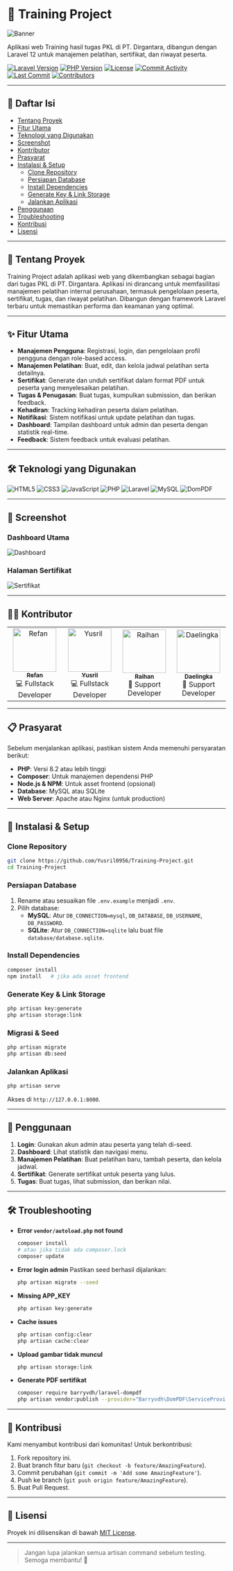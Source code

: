 # 🚀 Training Project

![Banner](public/images/Banner.png)

Aplikasi web Training hasil tugas PKL di PT. Dirgantara, dibangun dengan Laravel 12 untuk manajemen pelatihan, sertifikat, dan riwayat peserta.

[![Laravel Version](https://img.shields.io/badge/Laravel-12-red?logo=laravel)](https://laravel.com)
[![PHP Version](https://img.shields.io/badge/PHP-8.2+-blue?logo=php)](https://php.net)
[![License](https://img.shields.io/badge/License-MIT-green)](LICENSE)
[![Commit Activity](https://img.shields.io/github/commit-activity/t/Yusril0956/Training-Project?label=Total%20Commits)](https://github.com/Yusril0956/Training-Project/commits)
[![Last Commit](https://img.shields.io/github/last-commit/Yusril0956/Training-Project?label=Last%20Commit)](https://github.com/Yusril0956/Training-Project/commits)
[![Contributors](https://img.shields.io/github/contributors/Yusril0956/Training-Project?label=Contributors)](https://github.com/Yusril0956/Training-Project/graphs/contributors)

---

## 📑 Daftar Isi

- [Tentang Proyek](#-tentang-proyek)
- [Fitur Utama](#-fitur-utama)
- [Teknologi yang Digunakan](#-teknologi-yang-digunakan)
- [Screenshot](#-screenshot)
- [Kontributor](#-kontributor)
- [Prasyarat](#-prasyarat)
- [Instalasi & Setup](#-instalasi--setup)
  - [Clone Repository](#clone-repository)
  - [Persiapan Database](#persiapan-database)
  - [Install Dependencies](#install-dependencies)
  - [Generate Key & Link Storage](#generate-key--link-storage)
  - [Jalankan Aplikasi](#jalankan-aplikasi)
- [Penggunaan](#-penggunaan)
- [Troubleshooting](#-troubleshooting)
- [Kontribusi](#-kontribusi)
- [Lisensi](#-lisensi)

---

## 📖 Tentang Proyek

Training Project adalah aplikasi web yang dikembangkan sebagai bagian dari tugas PKL di PT. Dirgantara. Aplikasi ini dirancang untuk memfasilitasi manajemen pelatihan internal perusahaan, termasuk pengelolaan peserta, sertifikat, tugas, dan riwayat pelatihan. Dibangun dengan framework Laravel terbaru untuk memastikan performa dan keamanan yang optimal.

---

## ✨ Fitur Utama

- **Manajemen Pengguna**: Registrasi, login, dan pengelolaan profil pengguna dengan role-based access.
- **Manajemen Pelatihan**: Buat, edit, dan kelola jadwal pelatihan serta detailnya.
- **Sertifikat**: Generate dan unduh sertifikat dalam format PDF untuk peserta yang menyelesaikan pelatihan.
- **Tugas & Penugasan**: Buat tugas, kumpulkan submission, dan berikan feedback.
- **Kehadiran**: Tracking kehadiran peserta dalam pelatihan.
- **Notifikasi**: Sistem notifikasi untuk update pelatihan dan tugas.
- **Dashboard**: Tampilan dashboard untuk admin dan peserta dengan statistik real-time.
- **Feedback**: Sistem feedback untuk evaluasi pelatihan.

---

## 🛠️ Teknologi yang Digunakan

![HTML5](https://img.shields.io/badge/Code-HTML5-orange?logo=html5)
![CSS3](https://img.shields.io/badge/Style-CSS3-blue?logo=css3)
![JavaScript](https://img.shields.io/badge/Logic-JavaScript-yellow?logo=javascript)
![PHP](https://img.shields.io/badge/Backend-PHP-777BB4?logo=php)
![Laravel](https://img.shields.io/badge/Framework-Laravel-red?logo=laravel)
![MySQL](https://img.shields.io/badge/Database-MySQL-4479A1?logo=mysql)
![DomPDF](https://img.shields.io/badge/PDF-DomPDF-FF6B35?logo=adobe-acrobat-reader)

---

## 📸 Screenshot

### Dashboard Utama
![Dashboard](public/images/default-training.jpg)

### Halaman Sertifikat
![Sertifikat](public/images/SertifikatPenghargaan.png)

---

## 👨‍💻 Kontributor

<table>
  <tr>
    <td align="center">
      <a href="https://github.com/Reqi2007">
        <img src="https://github.com/Reqi2007.png?size=100" width="100" alt="Refan"/>
        <br/>
        <sub><b>Refan</b></sub>
      </a>
      <br/>💻 Fullstack Developer
    </td>
    <td align="center">
      <a href="https://github.com/Yusril0956">
        <img src="https://github.com/Yusril0956.png?size=100" width="100" alt="Yusril"/>
        <br/>
        <sub><b>Yusril</b></sub>
      </a>
      <br/>💻 Fullstack Developer
    </td>
    <td align="center">
      <a href="https://github.com/ehan4426-pixel">
        <img src="https://github.com/ehan4426-pixel.png?size=100" width="100" alt="Raihan"/>
        <br/>
        <sub><b>Raihan</b></sub>
      </a>
      <br/>🤝 Support Developer
    </td>
    <td align="center">
      <a href="https://github.com/vein13046-ui">
        <img src="https://github.com/vein13046-ui.png?size=100" width="100" alt="Daelingka"/>
        <br/>
        <sub><b>Daelingka</b></sub>
      </a>
      <br/>🤝 Support Developer
    </td>
  </tr>
</table>

---

## 📋 Prasyarat

Sebelum menjalankan aplikasi, pastikan sistem Anda memenuhi persyaratan berikut:

- **PHP**: Versi 8.2 atau lebih tinggi
- **Composer**: Untuk manajemen dependensi PHP
- **Node.js & NPM**: Untuk asset frontend (opsional)
- **Database**: MySQL atau SQLite
- **Web Server**: Apache atau Nginx (untuk production)

---

## 🚀 Instalasi & Setup

### Clone Repository

```bash
git clone https://github.com/Yusril0956/Training-Project.git
cd Training-Project
```

### Persiapan Database

1. Rename atau sesuaikan file `.env.example` menjadi `.env`.
2. Pilih database:
   - **MySQL**: Atur `DB_CONNECTION=mysql`, `DB_DATABASE`, `DB_USERNAME`, `DB_PASSWORD`.
   - **SQLite**: Atur `DB_CONNECTION=sqlite` lalu buat file `database/database.sqlite`.

### Install Dependencies

```bash
composer install
npm install   # jika ada asset frontend
```

### Generate Key & Link Storage

```bash
php artisan key:generate
php artisan storage:link
```

### Migrasi & Seed

```bash
php artisan migrate
php artisan db:seed
```

### Jalankan Aplikasi

```bash
php artisan serve
```

Akses di `http://127.0.0.1:8000`.

---

## 📖 Penggunaan

1. **Login**: Gunakan akun admin atau peserta yang telah di-seed.
2. **Dashboard**: Lihat statistik dan navigasi menu.
3. **Manajemen Pelatihan**: Buat pelatihan baru, tambah peserta, dan kelola jadwal.
4. **Sertifikat**: Generate sertifikat untuk peserta yang lulus.
5. **Tugas**: Buat tugas, lihat submission, dan berikan nilai.

---

## 🛠️ Troubleshooting

- **Error `vendor/autoload.php` not found**
  ```bash
  composer install
  # atau jika tidak ada composer.lock
  composer update
  ```
- **Error login admin**
  Pastikan seed berhasil dijalankan:
  ```bash
  php artisan migrate --seed
  ```
- **Missing APP_KEY**
  ```bash
  php artisan key:generate
  ```
- **Cache issues**
  ```bash
  php artisan config:clear
  php artisan cache:clear
  ```
- **Upload gambar tidak muncul**
  ```bash
  php artisan storage:link
  ```
- **Generate PDF sertifikat**
  ```bash
  composer require barryvdh/laravel-dompdf
  php artisan vendor:publish --provider="Barryvdh\DomPDF\ServiceProvider"
  ```

---

## 🤝 Kontribusi

Kami menyambut kontribusi dari komunitas! Untuk berkontribusi:

1. Fork repository ini.
2. Buat branch fitur baru (`git checkout -b feature/AmazingFeature`).
3. Commit perubahan (`git commit -m 'Add some AmazingFeature'`).
4. Push ke branch (`git push origin feature/AmazingFeature`).
5. Buat Pull Request.

---

## 📄 Lisensi

Proyek ini dilisensikan di bawah [MIT License](LICENSE).

---

> Jangan lupa jalankan semua artisan command sebelum testing. Semoga membantu! 🌟
